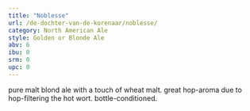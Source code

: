 ```yaml
---
title: "Noblesse"
url: /de-dochter-van-de-korenaar/noblesse/
category: North American Ale
style: Golden or Blonde Ale
abv: 6
ibu: 0
srm: 0
upc: 0
---
```

pure malt blond ale with a touch of wheat malt.
great hop-aroma  due to hop-filtering the hot wort.
bottle-conditioned.
